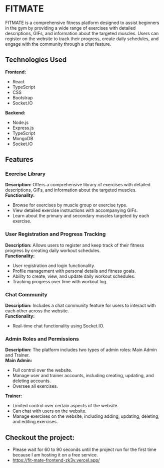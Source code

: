 # FITMATE

FITMATE is a comprehensive fitness platform designed to assist beginners in the gym by providing a wide range of exercises with detailed descriptions, GIFs, and information about the targeted muscles. Users can register on the website to track their progress, create daily schedules, and engage with the community through a chat feature.

## Technologies Used

**Frontend:**
- React
- TypeScript
- CSS
- Bootstrap
- Socket.IO

**Backend:**
- Node.js
- Express.js
- TypeScript
- MongoDB
- Socket.IO

## Features

### Exercise Library
**Description:** Offers a comprehensive library of exercises with detailed descriptions, GIFs, and information about the targeted muscles.  
**Functionality:**
- Browse for exercises by muscle group or exercise type.
- View detailed exercise instructions with accompanying GIFs.
- Learn about the primary and secondary muscles targeted by each exercise.

### User Registration and Progress Tracking
**Description:** Allows users to register and keep track of their fitness progress by creating daily workout schedules.  
**Functionality:**
- User registration and login functionality.
- Profile management with personal details and fitness goals.
- Ability to create, view, and update daily workout schedules.
- Tracking progress over time with workout log.

### Chat Community
**Description:** Includes a chat community feature for users to interact with each other across the website.  
**Functionality:**
- Real-time chat functionality using Socket.IO.

### Admin Roles and Permissions
**Description:** The platform includes two types of admin roles: Main Admin and Trainer.  
**Main Admin:**
- Full control over the website.
- Manage user and trainer accounts, including creating, updating, and deleting accounts.
- Oversee all exercises.

**Trainer:**
- Limited control over certain aspects of the website.
- Can chat with users on the website.
- Manage exercises on the website, including adding, updating, deleting, and editing exercises.

## Checkout the project:
- Please wait for 60 to 90 seconds until the project run for the first time because I am hosting it on a free service.
- https://fit-mate-frontend-zk3v.vercel.app/


